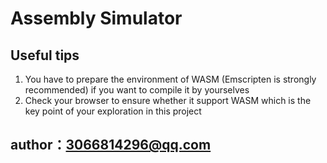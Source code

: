 # Assembly Simulator

## Useful tips
<ol>
<li>You have to prepare the environment of WASM (Emscripten is strongly recommended) if you want to compile it by yourselves</li>
<li>Check your browser to ensure whether it support WASM which is the key point of your exploration in this project</li>
</ol>

## author：3066814296@qq.com
